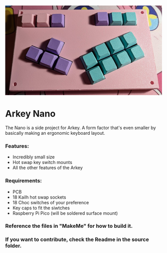 ![Arkey Nano](/Resources/Images/NanoV1.png)

# Arkey Nano 
The Nano is a side project for Arkey. A form factor that's even smaller by basically making an ergonomic keyboard layout.

### Features:
- Incredibly small size
- Hot swap key switch mounts
- All the other features of the Arkey

### Requirements:
- PCB
- 18 Kailh hot swap sockets
- 18 Choc switches of your preference
- Key caps to fit the siwtches
- Raspberry Pi Pico (will be soldered surface mount)

### Reference the files in "MakeMe" for how to build it. 
### If you want to contribute, check the Readme in the source folder. 